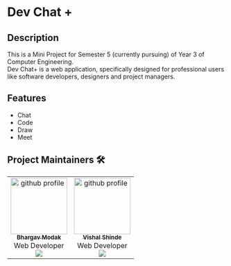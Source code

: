 # Dev Chat +

## Description

This is a Mini Project for Semester 5 (currently pursuing) of Year 3 of Computer Engineering. 
<br> Dev Chat+ is a web application, specifically designed for professional users like software developers, designers and project managers.

## Features

- Chat
- Code
- Draw
- Meet

## Project Maintainers 🛠

<div align="center">
<table>
    <tbody>
        <td align="center"><a href="https://github.com/vishal-codes"><img alt="github profile" src="https://avatars.githubusercontent.com/u/82528318?v=4" width="130px;"><br><sub><b> Bhargav Modak </b></sub></a><br><a title="Code"> Web Developer </a><br><a href="https://twitter.com/thebrahmnicboy" target="_blank"><img src="https://img.shields.io/badge/twitter-%2300acee.svg?&style=for-the-badge&logo=twitter&logoColor=white&alt=twitter" /></a></td>  
        <td align="center"><a href="https://github.com/vishal-codes"><img alt="github profile" src="https://avatars.githubusercontent.com/u/79784161" width="130px;"><br><sub><b> Vishal Shinde </b></sub></a><br><a title="Code"> Web Developer</a><br><a href="https://twitter.com/vishaltwts" target="_blank"><img src="https://img.shields.io/badge/twitter-%2300acee.svg?&style=for-the-badge&logo=twitter&logoColor=white&alt=twitter" /></a></td>  
    </tbody>
</table>
</div>

<br>
